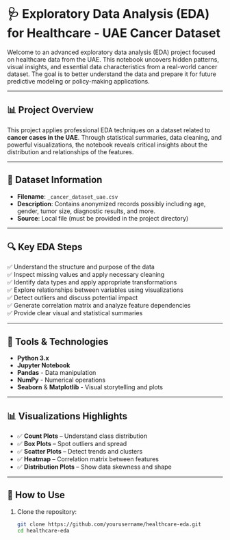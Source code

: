 # 🩺 Exploratory Data Analysis (EDA) for Healthcare - UAE Cancer Dataset

Welcome to an advanced exploratory data analysis (EDA) project focused on healthcare data from the UAE. This notebook uncovers hidden patterns, visual insights, and essential data characteristics from a real-world cancer dataset. The goal is to better understand the data and prepare it for future predictive modeling or policy-making applications.

---

## 📊 Project Overview

This project applies professional EDA techniques on a dataset related to **cancer cases in the UAE**. Through statistical summaries, data cleaning, and powerful visualizations, the notebook reveals critical insights about the distribution and relationships of the features.

---

## 📁 Dataset Information

- **Filename**: `_cancer_dataset_uae.csv`
- **Description**: Contains anonymized records possibly including age, gender, tumor size, diagnostic results, and more.
- **Source**: Local file (must be provided in the project directory)

---

## 🔍 Key EDA Steps

✅ Understand the structure and purpose of the data  
✅ Inspect missing values and apply necessary cleaning  
✅ Identify data types and apply appropriate transformations  
✅ Explore relationships between variables using visualizations  
✅ Detect outliers and discuss potential impact  
✅ Generate correlation matrix and analyze feature dependencies  
✅ Provide clear visual and statistical summaries

---

## 🧰 Tools & Technologies

- **Python 3.x**
- **Jupyter Notebook**
- **Pandas** - Data manipulation
- **NumPy** - Numerical operations
- **Seaborn** & **Matplotlib** - Visual storytelling and plots

---

## 📊 Visualizations Highlights

- ✅ **Count Plots** – Understand class distribution  
- ✅ **Box Plots** – Spot outliers and spread  
- ✅ **Scatter Plots** – Detect trends and clusters  
- ✅ **Heatmap** – Correlation matrix between features  
- ✅ **Distribution Plots** – Show data skewness and shape

---

## 🚀 How to Use

1. Clone the repository:

   ```bash
   git clone https://github.com/yourusername/healthcare-eda.git
   cd healthcare-eda
